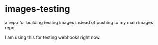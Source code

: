 # images-testing
a repo for building testing images instead of pushing to my main images repo.

I am using this for testing webhooks right now.
